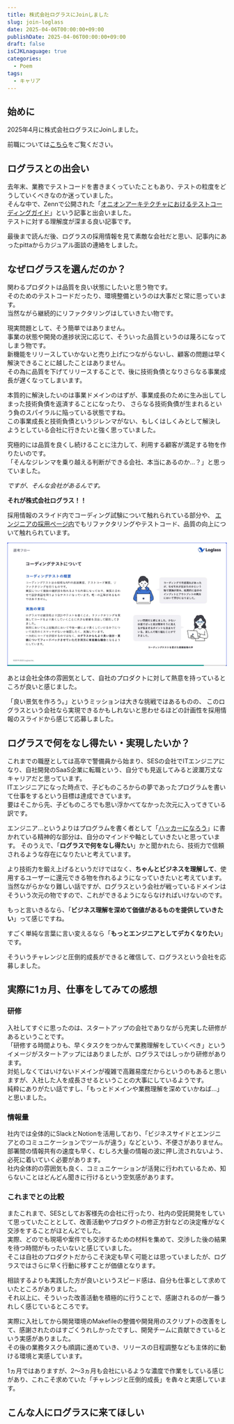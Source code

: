```yaml
---
title: 株式会社ログラスにJoinしました
slug: join-loglass
date: 2025-04-06T00:00:00+09:00
publishDate: 2025-04-06T00:00:00+09:00
draft: false
isCJKLnaguage: true
categories:
  - Poem
tags:
  - キャリア
---
```


## 始めに

<!-- textlint-disable -->

2025年4月に株式会社ログラスにJoinしました。

<!-- textlint-enable -->

前職については[こちら](../first-it-company-graduation)をご覧ください。

## ログラスとの出会い

去年末、業務でテストコードを書きまくっていたこともあり、テストの粒度をどうしていくべきなのか迷っていました。\
そんな中で、Zennで公開された「[オニオンアーキテクチャにおけるテストコーディングガイド][村本さんの記事]」という記事と出会いました。\
テストに対する理解度が深まる良い記事です。

最後まで読んだ後、ログラスの採用情報を見て素敵な会社だと思い、記事内にあったpittaからカジュアル面談の連絡をしました。

## なぜログラスを選んだのか？

関わるプロダクトは品質を良い状態にしたいと思う物です。\
そのためのテストコードだったり、環境整備というのは大事だと常に思っています。\
当然ながら継続的にリファクタリングはしていきたい物です。

現実問題として、そう簡単ではありません。\
事業の状態や開発の進捗状況に応じて、そういった品質というのは蔑ろになってしまう物です。\
新機能をリリースしていかないと売り上げにつながらないし、顧客の問題は早く解決できることに越したことはありません。\
その為に品質を下げてリリースすることで、後に技術負債となりさらなる事業成長が遅くなってしまいます。

本質的に解決したいのは事業ドメインのはずが、事業成長のために生み出してしまった技術負債を返済することになったり、
さらなる技術負債が生まれるという負のスパイラルに陥っている状態ですね。\
この事業成長と技術負債というジレンマがない、もしくはしくみとして解決しようとしている会社に行きたいと強く思っていました。

究極的には品質を良くし続けることに注力して、利用する顧客が満足する物を作りたいのです。\
「そんなジレンマを乗り越える判断ができる会社、本当にあるのか…？」と思っていました。

*ですが、そんな会社があるんです。*

<!-- textlint-disable -->

**それが株式会社ログラス！！**

<!-- textlint-enable -->

採用情報のスライド内でコーディング試験について触れられている部分や、
[エンジニアの採用ページ内][Webアプリケーションエンジニア採用ページ]でもリファクタリングやテストコード、品質の向上について触れられています。

![コーディング試験について](コーディング試験内容.png)

あとは会社全体の雰囲気として、自社のプロダクトに対して熱意を持っているところが良いと感じました。

「良い景気を作ろう。」というミッションは大きな挑戦ではあるものの、
このログラスという会社なら実現できるかもしれないと思わせるほどの計画性を採用情報のスライドから感じて応募しました。

## ログラスで何をなし得たい・実現したいか？

これまでの職歴としては高卒で警備員から始まり、SESの会社でITエンジニアになり、自社開発のSaaS企業に転職という、自分でも見返してみると波瀾万丈なキャリアだと思っています。\
ITエンジニアになった時点で、子どものころからの夢であったプログラムを書いて仕事をするという目標は達成できています。\
要はそこから先、子どものころでも思い浮かべてなかった次元に入ってきている訳です。

エンジニア…というよりはプログラムを書く者として「[ハッカーになろう][BIBLE]」に書かれている精神的な部分は、自分のマインドや軸としていきたいと思っています。
そのうえで、「**ログラスで何をなし得たい**」かと聞かれたら、技術力で信頼されるような存在になりたいと考えています。

より技術力を鍛え上げるというだけではなく、**ちゃんとビジネスを理解して**、使用するユーザーに還元できる物を作れるようになっていきたいと考えています。\
当然ながらかなり難しい話ですが、ログラスという会社が戦っているドメインはそういう次元の物ですので、これができるようにならなければいけないのです。

もっと言いきるなら、「**ビジネス理解を深めて価値があるものを提供していきたい**」って感じですね。

すごく単純な言葉に言い変えるなら「**もっとエンジニアとしてデカくなりたい**」です。

そういうチャレンジと圧倒的成長ができると確信して、ログラスという会社を応募しました。

## 実際に1ヵ月、仕事をしてみての感想

### 研修

入社してすぐに思ったのは、スタートアップの会社でありながら充実した研修があるということです。\
「研修する時間よりも、早くタスクをつかんで業務理解をしていくべき」というイメージがスタートアップにはありましたが、ログラスではしっかり研修があります。\
対処しなくてはいけないドメインが複雑で高難易度だからというのもあると思いますが、入社した人を成長させるということの大事にしているようです。\
純粋にありがたい話ですし、「もっとドメインや業務理解を深めていかねば…」と思いました。

### 情報量

社内では全体的にSlackとNotionを活用しており、「ビジネスサイドとエンジニアとのコミュニケーションでツールが違う」などという、不便さがありません。\
部署間の情報共有の速度も早く、むしろ大量の情報の波に押し流されないよう、必死に着いていく必要があります。\
社内全体的の雰囲気も良く、コミュニケーションが活発に行われているため、知らないことはどんどん聞きに行けるという空気感があります。

### これまでとの比較

またこれまで、SESとしてお客様先の会社に行ったり、社内の受託開発をしていて思っていたこととして、改善活動やプロダクトの修正方針などの決定権がなく交渉をすることがほとんどでした。\
実際、どのでも現場や案件でも交渉するための材料を集めて、交渉した後の結果を待つ時間がもったいないと感じていました。\
そこは自社のプロダクトだからこそ決定も早く可能とは思っていましたが、ログラスではさらに早く行動に移すことが価値となります。

相談するよりも実践した方が良いというスピード感は、自分も仕事として求めていたところがありました。\
それ以上に、そういった改善活動を積極的に行うことで、感謝されるのが一番うれしく感じているところです。

実際に入社してから開発環境のMakefileの整備や開発用のスクリプトの改善をして、感謝されたのはすごくうれしかったですし、開発チームに貢献できているという実感がありました。\
その後の業務タスクも順調に進めていき、リリースの日程調整なども主体的に動ける環境と実感しています。

1ヵ月ではありますが、2～3ヵ月も会社にいるような濃度で作業をしている感じがあり、これこそ求めていた「チャレンジと圧倒的成長」を犇々と実感しています。

## こんな人にログラスに来てほしい

<!-- links -->

[村本さんの記事]: https://zenn.dev/loglass/articles/01b786462eacca
[Webアプリケーションエンジニア採用ページ]: https://hrmos.co/pages/loglass/jobs/Eng-AE-002
[BIBLE]: https://cruel.org/freeware/hacker.html
